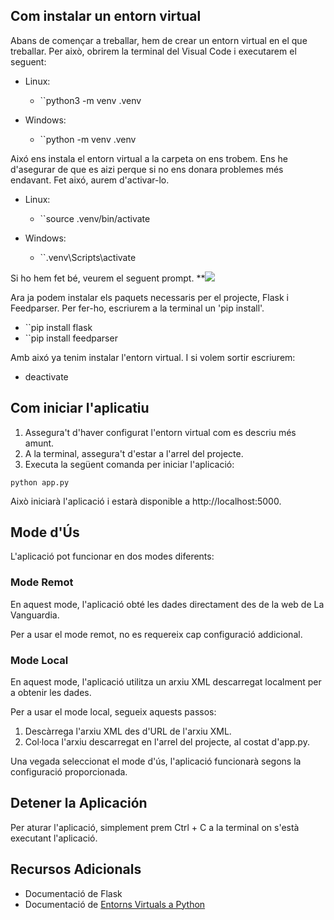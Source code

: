 ## Com instalar un entorn virtual

Abans de començar a treballar, hem de crear un entorn virtual en el que treballar.  Per això, obrirem la terminal del Visual Code i executarem el seguent:

- Linux: 
	- ``python3 -m venv .venv

- Windows:
	- ``python -m venv .venv

Aixó ens instala el entorn virtual a la carpeta on ens trobem. Ens he d'asegurar de que es aizi perque si no ens donara problemes més endavant. Fet aixó, aurem d'activar-lo.

- Linux:
	- ``source .venv/bin/activate
	
- Windows:
	- ``.venv\Scripts\activate

Si ho hem fet bé, veurem el seguent prompt.
**![](https://lh7-us.googleusercontent.com/LELXzxsE9YEzk-sA3Rafrq_kWwms3tdJJ32rwqf9tV1k8moaFW4bpotk3D3qoyggAw-EmpN42R3k7mD7Yw89vpd3tfUYGQ6kzyCPqdRJPqzkkMtHX49dLYQMba1mJW97XYR3VHN-fYPtOcrvJ8d8JHY)

Ara ja podem instalar els paquets necessaris per el projecte, Flask i Feedparser. Per fer-ho, escriurem a la terminal un 'pip install'.

- ``pip install flask
- ``pip install feedparser

Amb aixó ya tenim instalar l'entorn virtual. I si volem sortir escriurem:

- deactivate
## Com iniciar l'aplicatiu

1. Assegura't d'haver configurat l'entorn virtual com es descriu més amunt. 
2. A la terminal, assegura't d'estar a l'arrel del projecte. 
3. Executa la següent comanda per iniciar l'aplicació:
```
python app.py
```
Això iniciarà l'aplicació i estarà disponible a http://localhost:5000.
## Mode d'Ús

L'aplicació pot funcionar en dos modes diferents:
### Mode Remot

En aquest mode, l'aplicació obté les dades directament des de la web de La Vanguardia.

Per a usar el mode remot, no es requereix cap configuració addicional.
### Mode Local

En aquest mode, l'aplicació utilitza un arxiu XML descarregat localment per a obtenir les dades.

Per a usar el mode local, segueix aquests passos:

1. Descàrrega l'arxiu XML des d'URL de l'arxiu XML.
2. Col·loca l'arxiu descarregat en l'arrel del projecte, al costat d'app.py.

Una vegada seleccionat el mode d'ús, l'aplicació funcionarà segons la configuració proporcionada.
## Detener la Aplicación
Per aturar l'aplicació, simplement prem Ctrl + C a la terminal on s'està executant l'aplicació.
## Recursos Adicionals
- Documentació de Flask
- Documentació de [Entorns Virtuals a Python](https://docs.python.org/3/library/venv.html)